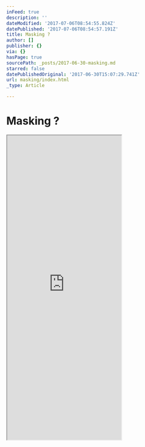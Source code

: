 ```yaml
---
inFeed: true
description: ''
dateModified: '2017-07-06T08:54:55.824Z'
datePublished: '2017-07-06T08:54:57.191Z'
title: Masking ?
author: []
publisher: {}
via: {}
hasPage: true
sourcePath: _posts/2017-06-30-masking.md
starred: false
datePublishedOriginal: '2017-06-30T15:07:29.741Z'
url: masking/index.html
_type: Article

---
```

# Masking ?

<iframe src="https://the-grid.github.io/ed-userhtml/?g=eJylkM1uwjAQhO9-CisXKFLsQ29JyBsgjpzXxjIu_sO7KIKq794QReKnVS-9zqxmv5kO6eJNzwT4fICaoFhD_JNxHgCPtQtgTcPPxS8XB6KMjZTDMAilHCihU5CYtAMf5O38XeRoF28tl6ttJpci3xu-ATydzUqOkXNoTuhubqNNJFPauxPSfvw2oTyo6K6jqlMkcLFlk1EPRh0d1f-j3E0hM9tT5K-MTxcvVD98uuR7ly_GOjlPzToXLNceENfV4-wVx6LX1d8NMIM24iPbqu9UkT37BgD4lNU" height="800" style=""></iframe>